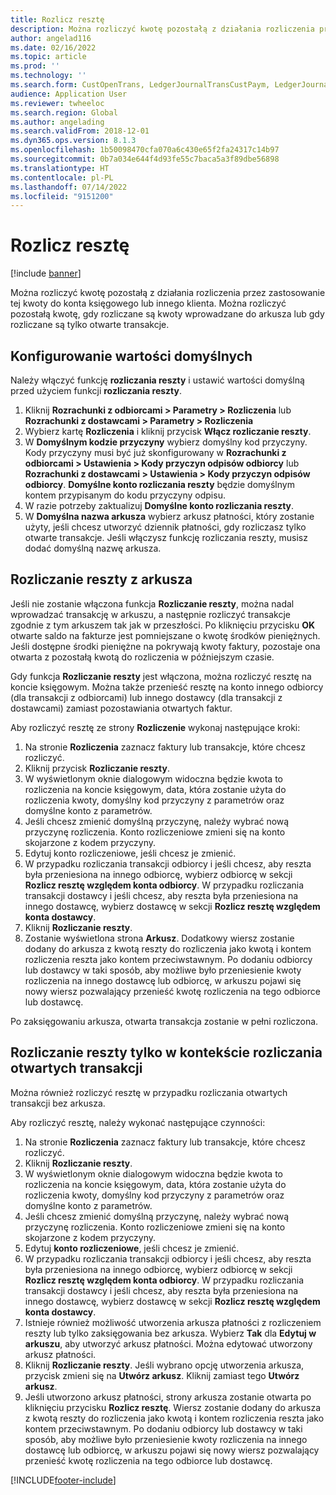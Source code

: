 ```yaml
---
title: Rozlicz resztę
description: Można rozliczyć kwotę pozostałą z działania rozliczenia przez zastosowanie tej kwoty do konta księgowego.
author: angelad116
ms.date: 02/16/2022
ms.topic: article
ms.prod: ''
ms.technology: ''
ms.search.form: CustOpenTrans, LedgerJournalTransCustPaym, LedgerJournalTransVendPaym, VendOpenTrans
audience: Application User
ms.reviewer: twheeloc
ms.search.region: Global
ms.author: angelading
ms.search.validFrom: 2018-12-01
ms.dyn365.ops.version: 8.1.3
ms.openlocfilehash: 1b50098470cfa070a6c430e65f2fa24317c14b97
ms.sourcegitcommit: 0b7a034e644f4d93fe55c7baca5a3f89dbe56898
ms.translationtype: HT
ms.contentlocale: pl-PL
ms.lasthandoff: 07/14/2022
ms.locfileid: "9151200"
---
```

# <a name="settle-remainder"></a>Rozlicz resztę

[!include [banner](../includes/banner.md)]

Można rozliczyć kwotę pozostałą z działania rozliczenia przez zastosowanie tej kwoty do konta księgowego lub innego klienta. Można rozliczyć pozostałą kwotę, gdy rozliczane są kwoty wprowadzane do arkusza lub gdy rozliczane są tylko otwarte transakcje.

## <a name="setting-up-defaults"></a>Konfigurowanie wartości domyślnych 
Należy włączyć funkcję **rozliczania reszty** i ustawić wartości domyślną przed użyciem funkcji **rozliczania reszty**.

1)  Kliknij **Rozrachunki z odbiorcami > Parametry > Rozliczenia** lub **Rozrachunki z dostawcami > Parametry > Rozliczenia**
2)  Wybierz kartę **Rozliczenia** i kliknij przycisk **Włącz rozliczanie reszty**.
3)  W **Domyślnym kodzie przyczyny** wybierz domyślny kod przyczyny. Kody przyczyny musi być już skonfigurowany w **Rozrachunki z odbiorcami > Ustawienia > Kody przyczyn odpisów odbiorcy** lub **Rozrachunki z dostawcami > Ustawienia > Kody przyczyn odpisów odbiorcy**. **Domyślne konto rozliczania reszty** będzie domyślnym kontem przypisanym do kodu przyczyny odpisu.
3)  W razie potrzeby zaktualizuj **Domyślne konto rozliczania reszty**.
4)  W **Domyślna nazwa arkusza** wybierz arkusz płatności, który zostanie użyty, jeśli chcesz utworzyć dziennik płatności, gdy rozliczasz tylko otwarte transakcje. Jeśli włączysz funkcję rozliczania reszty, musisz dodać domyślną nazwę arkusza.

## <a name="settle-remainder-from-a-journal"></a>Rozliczanie reszty z arkusza
Jeśli nie zostanie włączona funkcja **Rozliczanie reszty**, można nadal wprowadzać transakcję w arkuszu, a następnie rozliczyć transakcje zgodnie z tym arkuszem tak jak w przeszłości. Po kliknięciu przycisku **OK** otwarte saldo na fakturze jest pomniejszane o kwotę środków pieniężnych. Jeśli dostępne środki pieniężne na pokrywają kwoty faktury, pozostaje ona otwarta z pozostałą kwotą do rozliczenia w późniejszym czasie.

Gdy funkcja **Rozliczanie reszty** jest włączona, można rozliczyć resztę na koncie księgowym. Można także przenieść resztę na konto innego odbiorcy (dla transakcji z odbiorcami) lub innego dostawcy (dla transakcji z dostawcami) zamiast pozostawiania otwartych faktur. 

Aby rozliczyć resztę ze strony **Rozliczenie** wykonaj następujące kroki:

1)  Na stronie **Rozliczenia** zaznacz faktury lub transakcje, które chcesz rozliczyć.
2)  Kliknij przycisk **Rozliczanie reszty**.
3)  W wyświetlonym oknie dialogowym widoczna będzie kwota to rozliczenia na koncie księgowym, data, która zostanie użyta do rozliczenia kwoty, domyślny kod przyczyny z parametrów oraz domyślne konto z parametrów. 
4)  Jeśli chcesz zmienić domyślną przyczynę, należy wybrać nową przyczynę rozliczenia. Konto rozliczeniowe zmieni się na konto skojarzone z kodem przyczyny.
5)  Edytuj konto rozliczeniowe, jeśli chcesz je zmienić.
6)  W przypadku rozliczania transakcji odbiorcy i jeśli chcesz, aby reszta była przeniesiona na innego odbiorcę, wybierz odbiorcę w sekcji **Rozlicz resztę względem konta odbiorcy**. W przypadku rozliczania transakcji dostawcy i jeśli chcesz, aby reszta była przeniesiona na innego dostawcę, wybierz dostawcę w sekcji **Rozlicz resztę względem konta dostawcy**.
6)  Kliknij **Rozliczanie reszty**.
7)  Zostanie wyświetlona strona **Arkusz**. Dodatkowy wiersz zostanie dodany do arkusza z kwotą reszty do rozliczenia jako kwotą i kontem rozliczenia reszta jako kontem przeciwstawnym. Po dodaniu odbiorcy lub dostawcy w taki sposób, aby możliwe było przeniesienie kwoty rozliczenia na innego dostawcę lub odbiorcę, w arkuszu pojawi się nowy wiersz pozwalający przenieść kwotę rozliczenia na tego odbiorce lub dostawcę.

Po zaksięgowaniu arkusza, otwarta transakcja zostanie w pełni rozliczona. 

## <a name="settle-remainder-when-you-are-only-settling-open-transactions"></a>Rozliczanie reszty tylko w kontekście rozliczania otwartych transakcji
Można również rozliczyć resztę w przypadku rozliczania otwartych transakcji bez arkusza.

Aby rozliczyć resztę, należy wykonać następujące czynności:

1)  Na stronie **Rozliczenia** zaznacz faktury lub transakcje, które chcesz rozliczyć.
2)  Kliknij **Rozliczanie reszty**.
3)  W wyświetlonym oknie dialogowym widoczna będzie kwota to rozliczenia na koncie księgowym, data, która zostanie użyta do rozliczenia kwoty, domyślny kod przyczyny z parametrów oraz domyślne konto z parametrów. 
4)  Jeśli chcesz zmienić domyślną przyczynę, należy wybrać nową przyczynę rozliczenia. Konto rozliczeniowe zmieni się na konto skojarzone z kodem przyczyny.
5)  Edytuj **konto rozliczeniowe**, jeśli chcesz je zmienić.
6)  W przypadku rozliczania transakcji odbiorcy i jeśli chcesz, aby reszta była przeniesiona na innego odbiorcę, wybierz odbiorcę w sekcji **Rozlicz resztę względem konta odbiorcy**. W przypadku rozliczania transakcji dostawcy i jeśli chcesz, aby reszta była przeniesiona na innego dostawcę, wybierz dostawcę w sekcji **Rozlicz resztę względem konta dostawcy**.
7)  Istnieje również możliwość utworzenia arkusza płatności z rozliczeniem reszty lub tylko zaksięgowania bez arkusza. Wybierz **Tak** dla **Edytuj w arkuszu**, aby utworzyć arkusz płatności. Można edytować utworzony arkusz płatności.
8)  Kliknij **Rozliczanie reszty**. Jeśli wybrano opcję utworzenia arkusza, przycisk zmieni się na **Utwórz arkusz**. Kliknij zamiast tego **Utwórz arkusz**.
9)  Jeśli utworzono arkusz płatności, strony arkusza zostanie otwarta po kliknięciu przycisku **Rozlicz resztę**. Wiersz zostanie dodany do arkusza z kwotą reszty do rozliczenia jako kwotą i kontem rozliczenia reszta jako kontem przeciwstawnym. Po dodaniu odbiorcy lub dostawcy w taki sposób, aby możliwe było przeniesienie kwoty rozliczenia na innego dostawcę lub odbiorcę, w arkuszu pojawi się nowy wiersz pozwalający przenieść kwotę rozliczenia na tego odbiorce lub dostawcę.


[!INCLUDE[footer-include](../../includes/footer-banner.md)]
